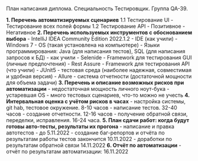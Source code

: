 План написания диплома. Специальность Тестировщик. Группа QA-39.

**1. Перечень автоматизируемых сценариев**
 1.1 Тестирование UI
    - Тестирование всех полей формы
 1.2 Teстирование API
    - Позитивное
    - Негативное
**2. Перечень используемых инструментов с обоснованием выбора**
    - IntelliJ IDEA Community Edition 2022.1.2 - IDE (как учили)
    - Windows 7 - OS (такая установлена на компьютере)
    - Языки программирования: Java (для написания тестов), SQL (для написания запросов к БД) - как учили
    - Selenide - Framework для тестирования GUI (личные предпочтения)
    - Rest Assure - Framework для тестирования API (что учили)
    - JUnit5 - тестовая среда (наиболее надежная, совместимая и удобная версия)
    - Allure - система отчетности (достаточной мощности для объема задачи)
**3. Перечень и описание возможных рисков при автоматизации**
    - недостаточная мощность личного ноут-бука
    - устаревшая OS
    - много тестовых сценариев, что-то можно не учесть
**4. Интервальная оценка с учётом рисков в часах**
    - настройка системы, git hab, тестовое окружение. 8-10 часов
    - написание тестов. 32-40 часов
    - создание отчетности. 12-16 часов
    - получение обратной связи, переделки, исправления. 16-24 часа.
**5. План сдачи работ: когда будут готовы авто-тесты, результаты их прогона**
    - написание и правка автотестов - до 5.11.2022
    - создание баг-репортов и отчёта по результатам работы тестов закончится 10.11.2022
    - доработки по результатам обратной связи 14.11.2022
**6. Отчёт по автоматизации**
    - отчёт по результатам автоматизации: 16.11.2022